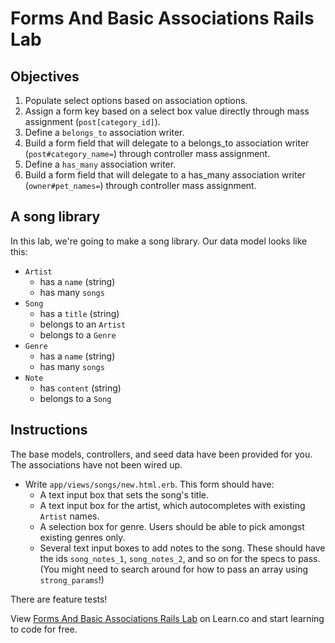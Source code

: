 # Forms And Basic Associations Rails Lab

## Objectives

1. Populate select options based on association options.
2. Assign a form key based on a select box value directly through mass assignment (`post[category_id]`).
3. Define a `belongs_to` association writer.
4. Build a form field that will delegate to a belongs\_to association writer (`post#category_name=`) through controller mass assignment.
5. Define a `has_many` association writer.
6. Build a form field that will delegate to a has\_many association writer (`owner#pet_names=`) through controller mass assignment.

## A song library

In this lab, we're going to make a song library. Our data model looks like this:

* `Artist`
  * has a `name` (string)
  * has many `songs`
* `Song`
  * has a `title` (string)
  * belongs to an `Artist`
  * belongs to a `Genre`
* `Genre`
  * has a `name` (string)
  * has many `songs`
* `Note`
  * has `content` (string)
  * belongs to a `Song`

## Instructions

The base models, controllers, and seed data have been provided for you. The associations have not been wired up.

* Write `app/views/songs/new.html.erb`. This form should have:
  * A text input box that sets the song's title.
  * A text input box for the artist, which autocompletes with existing `Artist` names.
  * A selection box for genre. Users should be able to pick amongst existing genres only.
  * Several text input boxes to add notes to the song. These should have the ids `song_notes_1`, `song_notes_2`, and so on for the specs to pass. (You might need to search around for how to pass an array using `strong_params`!)

There are feature tests!

<p data-visibility='hidden'>View <a href='https://learn.co/lessons/forms-and-basic-associations-rails-lab' title='Forms And Basic Associations Rails Lab'>Forms And Basic Associations Rails Lab</a> on Learn.co and start learning to code for free.</p>
